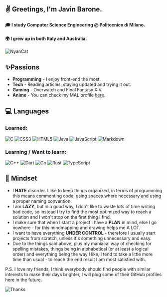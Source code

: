 ## ✌ Greetings, I'm Javin Barone.
#### 🎓 I study Computer Science Engineering @ Politecnico di Milano.
#### 🌍 I grew up in both Italy and Australia.

![NyanCat](https://c.tenor.com/9zmtHZ0tIjkAAAAi/nyancat-rainbow-cat.gif)

## ✨Passions
+ **Programming** - I enjoy front-end the most.
+ **Tech** - Reading articles, staying updated and trying it out.
+ **Gaming** - Overwatch and Final Fantasy XIV.
+ **Anime** - You can check my MAL profile [here](https://myanimelist.net/profile/Javinyx).

## 💻 Languages
### Learned:
![C](https://img.shields.io/badge/c-%2300599C.svg?style=for-the-badge&logo=c&logoColor=white)
![CSS3](https://img.shields.io/badge/css3-%231572B6.svg?style=for-the-badge&logo=css3&logoColor=white)
![HTML5](https://img.shields.io/badge/html5-%23E34F26.svg?style=for-the-badge&logo=html5&logoColor=white)
![Java](https://img.shields.io/badge/java-%23ED8B00.svg?style=for-the-badge&logo=java&logoColor=white)
![JavaScript](https://img.shields.io/badge/javascript-%23323330.svg?style=for-the-badge&logo=javascript&logoColor=%23F7DF1E)
![Markdown](https://img.shields.io/badge/markdown-%23000000.svg?style=for-the-badge&logo=markdown&logoColor=white)

### Learning / Want to learn:
![C++](https://img.shields.io/badge/c++-%2300599C.svg?style=for-the-badge&logo=c%2B%2B&logoColor=white)
![Dart](https://img.shields.io/badge/dart-%230175C2.svg?style=for-the-badge&logo=dart&logoColor=white)
![Go](https://img.shields.io/badge/go-%2300ADD8.svg?style=for-the-badge&logo=go&logoColor=white)
![Rust](https://img.shields.io/badge/rust-%23000000.svg?style=for-the-badge&logo=rust&logoColor=white)
![TypeScript](https://img.shields.io/badge/typescript-%23007ACC.svg?style=for-the-badge&logo=typescript&logoColor=white)

## 🧠 Mindset
+ I **HATE** disorder. I like to keep things organized, in terms of programming this means commenting code, using spaces where necessary and using a proper naming convention.
+ I am **LAZY**, but in a good way, I don't like to waste lots of time writing bad code, so instead I try to find the most optimized way to reach a solution and I won't stop on the first thing I find.
+ I make sure that when I start a project I have a **PLAN** in mind, else I go nowhere - for this mindmapping and drawing helps me A LOT.
+ I want to have everything **UNDER CONTROL** - therefore I usually start projects from scratch, unless it's something unnecessary and easy.
+ Due to the things said above, plus my maniacal way of checking for spelling mistakes, things being in alphabetical (or at least a logical order) and everything being the way I like, I tend to take a little more time than usual - to reach the end result I am most satisfied with.

P.S. I love my friends, I think everybody should find people with similar interests to make their days brighter, I will plug some of their GitHub profiles here in the future.

![Thanks](https://user-images.githubusercontent.com/12400615/133885108-2a2f9ddb-efaa-4e70-bbed-3432d86f575e.gif)
